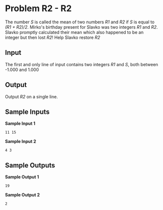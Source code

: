 # Problem R2 - R2

The number *S* is called the mean of two numbers *R1* and *R2* if *S* is equal to *(R1 + R2)/2*. Mirko's birthday 
present for Slavko was two integers *R1* and *R2*. Slavko promptly calculated their mean which also happened to be an 
integer but then lost *R2*! Help Slavko restore *R2*

## Input

The first and only line of input contains two integers *R1* and *S*, both between -1.000 and 1.000

## Output

Output *R2* on a single line.

## Sample Inputs

**Sample Input 1**
```
11 15
```

**Sample Input 2**
```
4 3
```

## Sample Outputs

**Sample Output 1**
```
19
```

**Sample Output 2**
```
2
```
